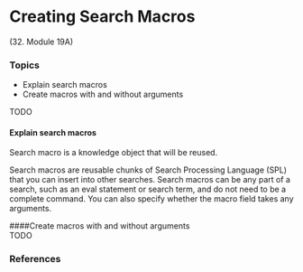 # Creating Search Macros
(32. Module 19A)

### Topics
* Explain search macros
* Create macros with and without arguments

TODO


#### Explain search macros
Search macro is a knowledge object that will be reused.

Search macros are reusable chunks of Search Processing Language (SPL) that you can insert into other searches. Search macros can be any part of a search, such as an eval statement or search term, and do not need to be a complete command. You can also specify whether the macro field takes any arguments.

####Create macros with and without arguments  
TODO
### References
